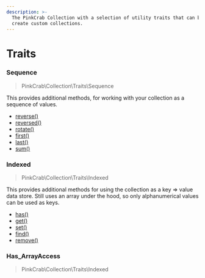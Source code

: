 ```yaml
---
description: >-
  The PinkCrab Collection with a selection of utility traits that can be used to
  create custom collections.
---
```


# Traits

### Sequence 

> PinkCrab\Collection\Traits\Sequence

This provides additional methods, for working with your collection as a sequence of values. 

* [reverse\(\)](./trait-sequence#sequence-reverse)
* [reversed\(\)](./trait-sequence#sequence-reversed)
* [rotate\(\)](./trait-sequence#sequence-rotate)
* [first\(\)](./trait-sequence#sequence-first)
* [last\(\)](./trait-sequence#sequence-last)
* [sum\(\)](./trait-sequence#sequence-sum)

### Indexed

> PinkCrab\Collection\Traits\Indexed

This provides additional methods for using the collection as a key =&gt; value data store. Still uses an array under the hood, so only alphanumerical values can be used as keys.

* [has\(\)](./trait-indexed#indexed-has)
* [get\(\)](./trait-indexed#indexed-get)
* [set\(\)](./trait-indexed#indexed-set)
* [find\(\)](./trait-indexed#indexed-find)
* [remove\(\)](./trait-indexed#indexed-remove)

### Has_ArrayAccess

> PinkCrab\Collection\Traits\Indexed





